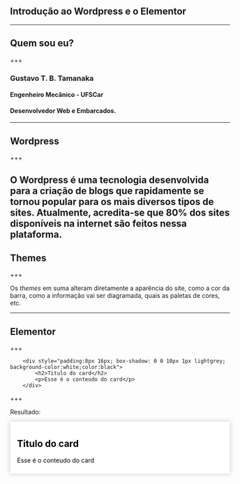 ## Introdução ao Wordpress e o Elementor

---

## Quem sou eu?

+++

### Gustavo T. B. Tamanaka
#### Engenheiro Mecânico - UFSCar
#### Desenvolvedor Web e Embarcados.

---

## Wordpress

+++

O Wordpress é uma tecnologia desenvolvida para a criação de blogs que rapidamente se tornou popular para os mais diversos tipos de sites. Atualmente, acredita-se que 80% dos sites disponíveis na internet são feitos nessa plataforma.
---
## Themes

+++

Os *themes* em suma alteram diretamente a aparência do site, como a cor da barra, como a informação vai ser diagramada, quais as paletas de cores, etc.

---

## Elementor

+++
```
    <div style="padding:8px 16px; box-shadow: 0 0 10px 1px lightgrey; background-color:white;color:black">
        <h2>Titulo do card</h2>
        <p>Esse é o conteudo do card</p> 
    </div>
```
+++

Resultado:
<div style="padding:8px 16px; box-shadow: 0 0 10px 1px lightgrey;background-color:white;color:black">
    <h2>Titulo do card</h2>
    <p>Esse é o conteudo do card</p> 
</div>